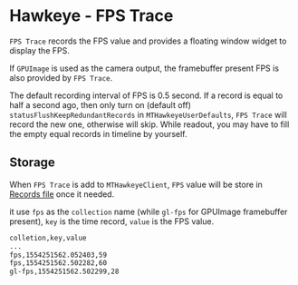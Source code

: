 # Hawkeye - FPS Trace

`FPS Trace` records the FPS value and provides a floating window widget to display the FPS.

If `GPUImage` is used as the camera output, the framebuffer present FPS is also provided by `FPS Trace`.

The default recording interval of FPS is 0.5 second. If a record is equal to half a second ago, then only turn on (default off) `statusFlushKeepRedundantRecords` in `MTHawkeyeUserDefaults`, `FPS Trace` will record the new one, otherwise will skip. While readout, you may have to fill the empty equal records in timeline by yourself.

## Storage

When `FPS Trace` is add to `MTHawkeyeClient`, `FPS` value will be store in [Records file](./../hawkeye-storage.md#0x02-built-in-plugin-data-storage-instructions) once it needed.

it use `fps` as the `collection` name (while `gl-fps` for GPUImage framebuffer present), `key` is the time record, `value` is the FPS value.

```txt
colletion,key,value
...
fps,1554251562.052403,59
fps,1554251562.502282,60
gl-fps,1554251562.502299,28
```